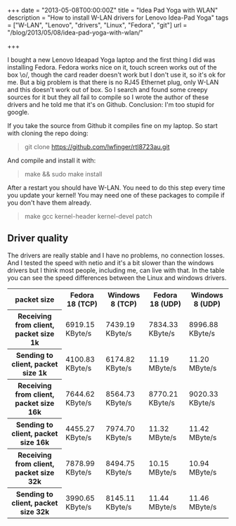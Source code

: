 +++
date = "2013-05-08T00:00:00Z"
title = "Idea Pad Yoga with WLAN"
description = "How to install W-LAN drivers for Lenovo Idea-Pad Yoga"
tags = ["W-LAN", "Lenovo", "drivers", "Linux", "Fedora", "git"]
url = "/blog/2013/05/08/idea-pad-yoga-with-wlan/"

+++

I bought a new Lenovo Ideapad Yoga laptop and the first thing I did was installing Fedora.
Fedora works nice on it, touch screen works out of the box \o/, though the card reader doesn't work but I don't use it, so it's ok for me. But a big problem is that there is no RJ45 Ethernet plug, only W-LAN and this doesn't
work out of box. So I search and found some creepy sources for it but they all fail to compile so I wrote the
author of these drivers and he told me that it's on Github. Conclusion: I'm too stupid for google.


If you take the source from Github it compiles fine on my laptop. So start with cloning the repo doing:

> git clone https://github.com/lwfinger/rtl8723au.git

And compile and install it with:

> make && sudo make install



After a restart you should have W-LAN. You need to do this step every time you update your kernel!
You may need one of these packages to compile if you don't have them already.

> make gcc kernel-header kernel-devel patch

## Driver quality
The drivers are really stable and I have no problems, no connection losses. And I tested the speed with netio and it's a bit slower than the windows drivers but I think most people, including me, can live with that. In the table you can see the speed differences between the Linux and windows drivers.

<table class="table table-striped table-bordered">
 <tr>
  <th>packet size</th>
  <th>Fedora 18 (TCP)</th>
  <th>Windows 8 (TCP)</th>
  <th>Fedora 18 (UDP)</th>
  <th>Windows 8 (UDP)</th>
 </tr>
 <tr>
  <th>Receiving from client, packet size  1k</th>
  <td>6919.15 KByte/s</td>
  <td>7439.19 KByte/s</td>
  <td>7834.33 KByte/s</td>
  <td>8996.88 KByte/s</td>
 </tr>
 <tr>
  <th>Sending to client, packet size  1k</th>
  <td>4100.83 KByte/s</td>
  <td>6174.82 KByte/s</td>
  <td>11.19 MByte/s</td>
  <td>11.20 MByte/s</td>
 </tr>
 <tr>
  <th>Receiving from client, packet size 16k</th>
  <td>7644.62 KByte/s</td>
  <td>8564.73 KByte/s</td>
  <td>8770.21 KByte/s</td>
  <td>9020.33 KByte/s</td>
 </tr>
 <tr>
  <th>Sending to client, packet size 16k</th>
  <td>4455.27 KByte/s</td>
  <td>7974.70 KByte/s</td>
  <td>11.32 MByte/s</td>
  <td>11.42 MByte/s</td>
 </tr>
 <tr>
  <th>Receiving from client, packet size 32k</th>
  <td>7878.99 KByte/s</td>
  <td>8494.75 KByte/s</td>
  <td>10.15 MByte/s</td>
  <td>10.94 MByte/s</td>
 </tr>
 <tr>
  <th>Sending to client, packet size 32k</th>
  <td>3990.65 KByte/s</td>
  <td>8145.11 KByte/s</td>
  <td>11.44 MByte/s</td>
  <td>11.46 MByte/s</td>
 </tr>
</table>